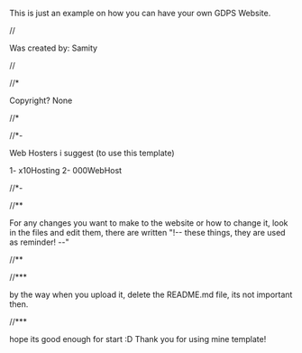 This is just an example on how you can have your own GDPS Website.

//

Was created by: Samity

//

//*

Copyright? None

//*

//*-

Web Hosters i suggest (to use this template)

1- x10Hosting 
2- 000WebHost

//*-

//**

For any changes you want to make to the website or how to change it, look in the files and edit them, there are written "!-- these things, they are used as reminder! --"

//**

//***

by the way when you upload it, delete the README.md file, its not important then.

//***

hope its good enough for start :D Thank you for using mine template!
